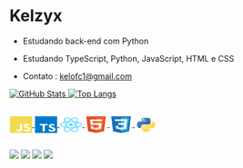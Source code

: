 # Kelzyx


- Estudando back-end com Python 
- Estudando TypeScript, Python, JavaScript, HTML e CSS
- Contato : kelofc1@gmail.com

  <a href="https://github.com/Kelzyx">
 ![GitHub Stats](https://github-readme-stats.vercel.app/api?username=Kelzyx&show_icons=true&hide_border=true&title_color=ff0000&text_color=ff0000&icon_color=ff0000&locale=pt-br&bg_color=000000&border_radius=15&hide_title=true)  ![Top Langs](https://github-readme-stats.vercel.app/api/top-langs/?username=Kelzyx&layout=compact&langs_count=16&bg_color=000000&hide_border=true&title_color=ff0000&text_color=ffffff&card_width=500&) 

<div style="display: inline_block"><br>
  <img align="center" alt="KelJs" height="30" width="40" src="https://raw.githubusercontent.com/devicons/devicon/master/icons/javascript/javascript-plain.svg">
  <img align="center" alt="KelTs" height="30" width="40" src="https://raw.githubusercontent.com/devicons/devicon/master/icons/typescript/typescript-plain.svg">
  <img align="center" alt="KelReact" height="30" width="40" src="https://raw.githubusercontent.com/devicons/devicon/master/icons/react/react-original.svg">
  <img align="center" alt="KelHTML" height="30" width="40" src="https://raw.githubusercontent.com/devicons/devicon/master/icons/html5/html5-original.svg">
  <img align="center" alt="KelCSS" height="30" width="40" src="https://raw.githubusercontent.com/devicons/devicon/master/icons/css3/css3-original.svg">
  <img align="center" alt="KelPython" height="30" width="40" src="https://raw.githubusercontent.com/devicons/devicon/master/icons/python/python-original.svg">
</div>

##
<div> 
  <a href="https://www.instagram.com/kel.zyxx/" target="_blank"><img src="https://img.shields.io/badge/-Instagram-%23E4405F?style=for-the-badge&logo=instagram&logoColor=white" target="_blank"></a>
  <a href="#" target="_blank"><img src="https://img.shields.io/badge/kel.mp4-7289DA?style=for-the-badge&logo=discord&logoColor=white" target="_blank"></a> 
  <a href = "mailto:kelofc1@gmail.com"><img src="https://img.shields.io/badge/-Gmail-%23333?style=for-the-badge&logo=gmail&logoColor=white" target="_blank"></a>
  <a href="https://www.linkedin.com/in/ezequiel-a-kretzschmar-aa45132a9/" target="_blank"><img src="https://img.shields.io/badge/-LinkedIn-%230077B5?style=for-the-badge&logo=linkedin&logoColor=white" target="_blank"></a> 
  
</div>
